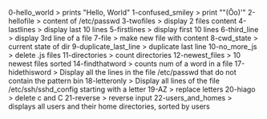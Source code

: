 0-hello_world > prints "Hello, World"
1-confused_smiley > print "\"(Ôo)'"
2-hellofile > content of /etc/passwd
3-twofiles > display 2 files content
4-lastlines > display last 10 lines
5-firstlines > display first 10 lines
6-third_line > display 3rd line of a file
7-file > make new file with content
8-cwd_state > current state of dir
9-duplicate_last_line > duplicate last line
10-no_more_js > delete .js files
11-directories > count directories
12-newest_files > 10 newest files sorted
14-findthatword > counts num of a word in a file
17-hidethisword > Display all the lines in the file /etc/passwd that do not contain the pattern bin
18-letteronly > Display all lines of the file /etc/ssh/sshd_config starting with a letter
19-AZ > replace letters
20-hiago > delete c and C
21-reverse > reverse input
22-users_and_homes > displays all users and their home directories, sorted by users
